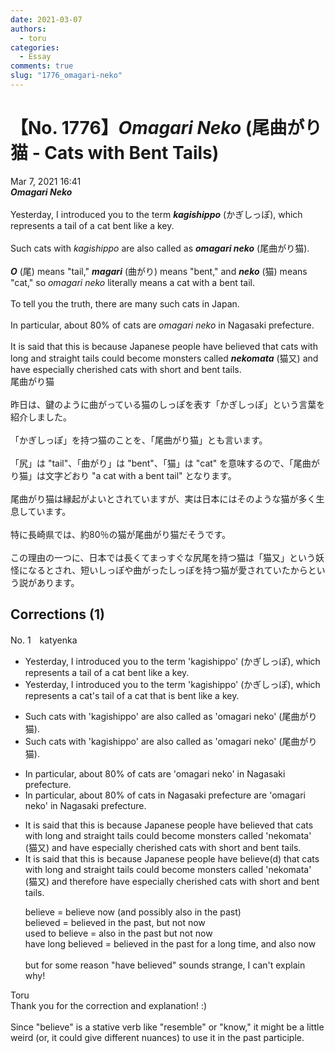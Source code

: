 ```yaml
---
date: 2021-03-07
authors:
  - toru
categories:
  - Essay
comments: true
slug: "1776_omagari-neko"
---
```


# 【No. 1776】<strong><em>Omagari Neko</strong></em> (尾曲がり猫 - Cats with Bent Tails)
<div class="date">Mar 7, 2021 16:41</div>
<div id="post"><div id="body_show_ori">
<strong><em>Omagari Neko</strong></em><br/><br/>Yesterday, I introduced you to the term <strong><em>kagishippo</em></strong> (かぎしっぽ), which represents a tail of a cat bent like a key.<br/><br/>Such cats with <em>kagishippo</em> are also called as <strong><em>omagari neko</em></strong> (尾曲がり猫).<br/><br/><strong><em>O</em></strong> (尾) means "tail," <strong><em>magari</em></strong> (曲がり) means "bent," and <strong><em>neko</em></strong> (猫) means "cat," so <em>omagari neko</em> literally means a cat with a bent tail.<br/><br/>To tell you the truth, there are many such cats in Japan.<br/><br/>In particular, about 80% of cats are <em>omagari neko</em> in Nagasaki prefecture.<br/><br/>It is said that this is because Japanese people have believed that cats with long and straight tails could become monsters called <strong><em>nekomata</em></strong> (猫又) and have especially cherished cats with short and bent tails.
</div></div>

<!-- more -->

<div id="post_ja"><div id="body_show_mo">
尾曲がり猫<br/><br/>昨日は、鍵のように曲がっている猫のしっぽを表す「かぎしっぽ」という言葉を紹介しました。<br/><br/>「かぎしっぽ」を持つ猫のことを、「尾曲がり猫」とも言います。<br/><br/>「尻」は "tail"、「曲がり」は "bent"、「猫」は "cat" を意味するので、「尾曲がり猫」は文字どおり "a cat with a bent tail" となります。<br/><br/>尾曲がり猫は縁起がよいとされていますが、実は日本にはそのような猫が多く生息しています。<br/><br/>特に長崎県では、約80％の猫が尾曲がり猫だそうです。<br/><br/>この理由の一つに、日本では長くてまっすぐな尻尾を持つ猫は「猫又」という妖怪になるとされ、短いしっぽや曲がったしっぽを持つ猫が愛されていたからという説があります。
</div></div>

## Corrections (1)
<div id="block"><div class="first_name"> No. 1　<span class="just_name">katyenka</span></div><div id="block2">
<ul class="correction_field">
<li class="incorrect">Yesterday, I introduced you to the term 'kagishippo' (かぎしっぽ), which represents a tail of a cat bent like a key.</li>
<li class="corrected correct">
Yesterday, I introduced you to the term 'kagishippo' (かぎしっぽ), which represents a <span class="f_blue">cat's</span> tail <span class="sline">of a cat</span> <span class="f_blue">that is</span> bent like a key.
</li>
</ul>
<ul class="correction_field">
<li class="incorrect">Such cats with 'kagishippo' are also called as 'omagari neko' (尾曲がり猫).</li>
<li class="corrected correct">
Such cats with 'kagishippo' are also called <span class="sline">as</span> 'omagari neko' (尾曲がり猫).
</li>
</ul>
<ul class="correction_field">
<li class="incorrect">In particular, about 80% of cats are 'omagari neko' in Nagasaki prefecture.</li>
<li class="corrected correct">
In particular, about 80% of cats <span class="f_blue">in Nagasaki prefecture</span> are 'omagari neko' <span class="sline">in Nagasaki prefecture</span>.
</li>
</ul>
<ul class="correction_field">
<li class="incorrect">It is said that this is because Japanese people have believed that cats with long and straight tails could become monsters called 'nekomata' (猫又) and have especially cherished cats with short and bent tails.</li>
<li class="corrected correct">
It is said that this is because Japanese people <span class="sline">have</span> believe(d) that cats with long and straight tails could become monsters called 'nekomata' (猫又) and <span class="f_blue">therefore</span> have especially cherished cats with short and bent tails.
<p class="correction_comment">believe = believe now (and possibly also in the past)<br/>believed = believed in the past, but not now<br/>used to believe = also in the past but not now<br/>have long believed = believed in the past for a long time, and also now<br/><br/>but for some reason "have believed" sounds strange, I can't explain why!</p>
</li>
</ul>
</div><div class="name"><span class="just_name">Toru</span><br>
Thank you for the correction and explanation! :)<br/><br/>Since "believe" is a stative verb like "resemble" or "know," it might be a little weird (or, it could give different nuances) to use it in the past participle.
</div>
</div>
